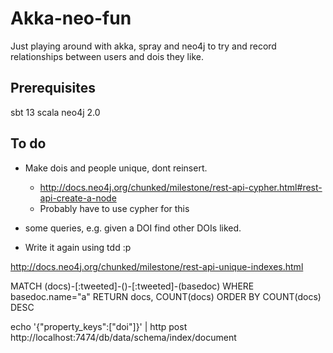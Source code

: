 # Akka-neo-fun

Just playing around with akka, spray and neo4j to try and record relationships between users and dois they like.

## Prerequisites

sbt 13
scala
neo4j 2.0

## To do

- Make dois and people unique, dont reinsert.
    - http://docs.neo4j.org/chunked/milestone/rest-api-cypher.html#rest-api-create-a-node
    - Probably have to use cypher for this

- some queries, e.g. given a DOI find other DOIs liked.

- Write it again using tdd :p



http://docs.neo4j.org/chunked/milestone/rest-api-unique-indexes.html

MATCH (docs)-[:tweeted]-()-[:tweeted]-(basedoc) WHERE basedoc.name="a" RETURN docs, COUNT(docs) ORDER BY COUNT(docs) DESC

echo '{"property_keys":["doi"]}' | http post http://localhost:7474/db/data/schema/index/document